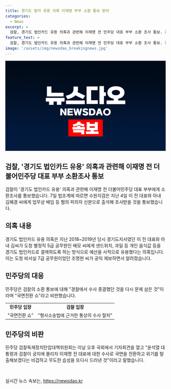 ```yaml
---
title: 경기도 법카 유용 의혹 이재명 부부 소환 통보 받아
categories:
  - News
excerpt: >
  검찰, 경기도 법인카드 유용 의혹과 관련해 이재명 전 민주당 대표 부부 소환 조사 통보. 경기도 법인카드로 사적 사용 의혹. 검찰 소환은 형사소송법 수사 절차에 따른 것. 민주당은 검찰의 행동을 비판하며 정치 탄압을 주장. 민주당은 검찰을 비판하며 윤석열 대통령과의 관련성을 지적. 
feature_text: >
  검찰, 경기도 법인카드 유용 의혹과 관련해 이재명 전 민주당 대표 부부 소환 조사 통보. 경기도 법인카드로 사적 사용 의혹. 검찰 소환은 형사소송법 수사 절차에 따른 것. 민주당은 검찰의 행동을 비판하며 정치 탄압을 주장. 민주당은 검찰을 비판하며 윤석열 대통령과의 관련성을 지적. 
image: '/assets/img/newsdao_breakingnews.jpg'
---
```


<p><img src="/assets/img/newsdao_breakingnews.jpg" alt="pcversion 속보" /></p>

<h2 data-ke-size="size26">검찰, '경기도 법인카드 유용' 의혹과 관련해 이재명 전 더불어민주당 대표 부부 소환조사 통보</h2>

<p data-ke-size="size16">검찰이 '경기도 법인카드 유용' 의혹과 관련해 이재명 전 더불어민주당 대표 부부에게 소환조사를 통보했습니다. 7일 법조계에 따르면 수원지검은 지난 4일 이 전 대표와 아내 김혜경 씨에게 업무상 배임 등 혐의 피의자 신분으로 출석해 조사받을 것을 통보했습니다.</p>

<h2 data-ke-size="size26">의혹 내용</h2>

<p data-ke-size="size16">경기도 법인카드 유용 의혹은 지난 2018~2019년 당시 경기도지사였던 이 전 대표와 아내 김씨가 도청 별정직 5급 공무원인 배모 씨에게 샌드위치, 과일 등 개인 음식값 등을 경기도 법인카드로 결제하도록 하는 방식으로 예산을 사적으로 유용했다는 의혹입니다. 이는 도청 비서실 7급 공무원이었던 조명현 씨가 공익 제보하면서 알려졌습니다.</p>

<h2 data-ke-size="size26">민주당의 대응</h2>

<p data-ke-size="size16">민주당은 검찰의 소환 통보에 대해 "경찰에서 수사 종결했던 것을 다시 문제 삼은 것"이라며 "국면전환 쇼"라고 비판했습니다.</p>

<table>
  <tr>
    <td style="text-align: center; height: 17px;"><b>민주당 입장</b></td>
    <td style="text-align: center; height: 17px;"><b>검찰 입장</b></td>
  </tr>
  <tr>
    <td style="text-align: center; height: 17px;">"국면전환 쇼"</td>
    <td style="text-align: center; height: 17px;">"형사소송법에 근거한 통상의 수사 절차"</td>
  </tr>
</table>

<h2 data-ke-size="size26">민주당의 비판</h2>

<p data-ke-size="size16">민주당 검찰독재정치탄압대책위원회는 이날 오후 국회에서 기자회견을 열고 "윤석열 대통령과 검찰이 궁지에 몰리자 이재명 전 대표에 대한 수사로 국면을 전환하고 위기를 탈출해보겠다는 비겁하고 무도한 습성을 또다시 드러낸 것"이라고 말했습니다.</p>

<p data-ke-size="size16">&nbsp;</p>
실시간 뉴스 속보는, <a href="https://newsdao.kr" rel="dofollow">https://newsdao.kr</a>



